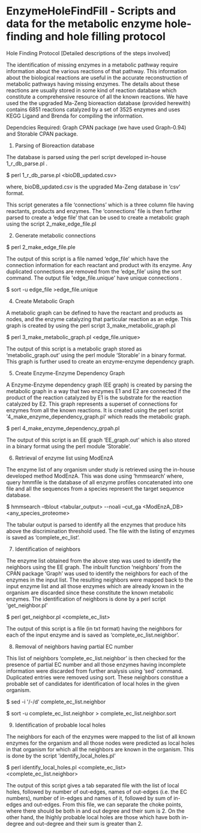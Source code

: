 # EnzymeHoleFindFill - Scripts and data for the metabolic enzyme hole-finding and hole filling protocol

Hole Finding Protocol [Detailed descriptions of the steps involved]

The identification of missing enzymes in a metabolic pathway require information about the various reactions of that pathway. This information about the biological reactions are useful in the accurate reconstruction of metabolic pathways having missing enzymes. The details about these reactions are usually stored in some kind of reaction database which constitute a comprehensive resource of all the known reactions. We have used the the upgraded Ma-Zeng bioreaction database (provided herewith) contains 6851 reactions catalyzed by a set of 3525 enzymes and uses KEGG Ligand and Brenda for compiling the information.

Dependcies Required: Graph CPAN package (we have used Graph-0.94) and Storable CPAN package.

1. Parsing of Bioreaction database

The database is parsed using the perl script developed in-house 1_r_db_parse.pl .



$ perl 1_r_db_parse.pl <bioDB_updated.csv>


where, bioDB_updated.csv is the upgraded Ma-Zeng database in ‘csv’ format.

This script generates a file ‘connections’ which is a three column file having reactants, products and enzymes. The ‘connections’ file is then further parsed to create a ‘edge file’ that can be used to create a metabolic graph using the script 2_make_edge_file.pl

2. Generate metabolic connections



$ perl 2_make_edge_file.ple <connections>


The output of this script is a file named ‘edge_file’ which have the connection information for each reactant and product with its enzyme. Any duplicated connections are removed from the ‘edge_file’ using the sort command. The output file 'edge_file.unique' have unique connections .


$ sort -u edge_file >edge_file.unique


4. Create Metabolic Graph

A metabolic graph can be defined to have the reactant and products as nodes, and the enzyme catalyzing that particular reaction as an edge. This graph is created by using the perl script 3_make_metabolic_graph.pl
 

$ perl 3_make_metabolic_graph.pl <edge_file.unique>

The output of this script is a metabolic graph stored as ‘metabolic_graph.out’ using the perl module ‘Storable’ in a binary format. This graph is further used to create an enzyme-enzyme dependency graph.

5. Create Enzyme-Enzyme Dependency Graph

A Enzyme-Enzyme dependency graph (EE graph) is created by parsing the metabolic graph in a way that two enzymes E1 and E2 are connected if the product of the reaction catalyzed by E1 is the substrate for the reaction catalyzed by E2. This graph represents a superset of connections for enzymes from all the known reactions. It is created using the perl script '4_make_enzyme_dependency_graph.pl' which reads the metabolic graph.


$ perl 4_make_enzyme_dependency_grpah.pl


The output of this script is an EE graph ‘EE_graph.out’ which is also stored in a binary format using the perl module ‘Storable’.

6. Retrieval of enzyme list using ModEnzA

The enzyme list of any organism under study is retrieved using the in-house developed method ModEnzA. This was done using ‘hmmsearch’ where, query hmmfile is the database of all enzyme profiles concatenated into one file and all the sequences from a species represent the target sequence database.


$ hmmsearch –tblout <tabular_output> --noali –cut_ga <ModEnzA_DB> <any_species_proteome>


The tabular output is parsed to identify all the enzymes that produce hits above the discrimination threshold used. The file with the listing of enzymes is saved as ‘complete_ec_list’.

7. Identification of neighbors

The enzyme list obtained from the above step was used to identify the neighbors using the EE graph. The inbuilt function ‘neighbors’ from the CPAN package ‘Graph’ was used to identify the neighbors for each of the enzymes in the input list. The resulting neighbors were mapped back to the input enzyme list and all those enzymes which are already known in the organism are discarded since these constitute the known metabolic enzymes. The identification of neighbors is done by a perl script 'get_neighbor.pl'
 

$ perl get_neighbor.pl <complete_ec_list>


The output of this script is a file (in txt format) having the neighbors for each of the input enzyme and is saved as ‘complete_ec_list.neighbor’.

8. Removal of neighbors having partial EC number

This list of neighbors ‘complete_ec_list.neighbor’ is then checked for the presence of partial EC number and all those enzymes having incomplete information were discarded from further analysis using ‘sed’ command. Duplicated entries were removed using sort. These neighbors constitue a probable set of candidates for identification of local holes in the given organism.


$ sed -i '/-/d'	complete_ec_list.neighbor

$ sort -u complete_ec_list.neighbor > complete_ec_list.neighbor.sort


9. Identification of probable local holes

The neighbors for each of the enzymes were mapped to the list of all known enzymes for the organism and all those nodes were predicted as local holes in that organism for which all the neighbors are known in the organism. This is done by the script 'identify_local_holes.pl'


$ perl identify_local_holes.pl <complete_ec_list> <complete_ec_list.neighbor>


The output of this script gives a tab separated file with the list of local holes, followed by number of out-edges, names of out-edges (i.e. the EC numbers), number of in-edges and names of it, followed by sum of in-edges and out-edges. From this file, we can separate the choke points, where there should be both in and out degree and their sum is 2. On the other hand, the lhighly probable local holes are those which have both in-degree and out-degree and their sum is greater than 2.
